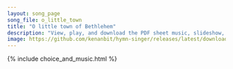 ```yaml
---
layout: song_page
song_file: o_little_town
title: "O little town of Bethlehem"
description: "View, play, and download the PDF sheet music, slideshow, and audio. Lyrics: O little town of Bethlehem, how still we see thee lie! Above thy deep and dreamless sleep the silent stars go by. Yet in thy dark streets shineth the ... english christian 4part winter evening"
image: https://github.com/kenanbit/hymn-singer/releases/latest/download/o_little_town-trad.png
---
```


{% include choice_and_music.html %}